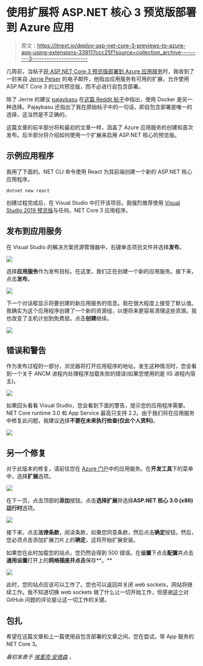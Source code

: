 # 使用扩展将 ASP.NET 核心 3 预览版部署到 Azure 应用

> 原文：<https://itnext.io/deploy-asp-net-core-3-previews-to-azure-app-using-extensions-339117ccc25f?source=collection_archive---------3----------------------->

几周前，当帖子[将 ASP.NET Core 3 预览版部署到 Azure 应用服务](https://elanderson.net/2019/06/deploy-asp-net-core-3-previews-to-azure-app-service/)时，我收到了一封来自 [Jerrie Pelser](https://www.jerriepelser.com/) 的电子邮件，他指出应用服务有可用的扩展，允许使用 ASP.NET Core 3 的公共预览版，而不必进行自包含部署。

除了 Jerrie 的建议 [pajaybasu](https://www.reddit.com/user/prajaybasu/) 在[这篇 Reddit 帖子](https://www.reddit.com/r/dotnet/comments/bwgd3k/deploy_aspnet_core_3_previews_to_azure_app_service/epycyyl?utm_source=share&utm_medium=web2x)中指出，使用 Docker 是另一种选择。Pajaybasu 还指出了我在原始帖子中的一句话，即自包含部署是唯一的选择，这当然是不正确的。

这篇文章的前半部分将和最初的文章一样，涵盖了 Azure 应用服务的创建和首次发布。后半部分将介绍如何使用一个扩展来启用 ASP.NET 核心的预览版。

## 示例应用程序

我用了下面的。NET CLI 命令使用 React 为其前端创建一个新的 ASP.NET 核心应用程序。

```
dotnet new react
```

创建过程完成后，在 Visual Studio 中打开该项目。我强烈推荐使用 [Visual Studio 2019 预览版](https://visualstudio.microsoft.com/vs/preview/)与任何。NET Core 3 应用程序。

## 发布到应用服务

在 Visual Studio 的解决方案资源管理器中，右键单击项目文件并选择**发布**。

![](img/4de966b150b896d04a5515153b5b9072.png)

选择**应用服务**作为发布目标。在这里，我们正在创建一个新的应用服务。接下来，点击**发布**。

![](img/f689fba97172e94b6911ace3b6f020ab.png)

下一个对话框显示将要创建的新应用服务的信息。我在很大程度上接受了默认值。我确实为这个应用程序创建了一个新的资源组，以便将来更容易清理这些资源。我也改变了主机计划到免费层。点击**创建**继续。

![](img/9f77edd8d58a87893af20a1c1c9eee63.png)

## 错误和警告

作为发布过程的一部分，浏览器将打开应用程序的地址。发生这种情况时，您会看到一个关于 ANCM 进程内处理程序加载失败的错误(如果您使用的是 IIS 进程内宿主)。

![](img/912e298a94541a801ab1d4c8f6201fc8.png)

如果回头看看 Visual Studio，您会看到下面的警告，提示您的应用程序需要。NET Core runtime 3.0 和 App Service 最高只支持 2.2。由于我们将在应用服务中修复此问题，我建议选择**不要在未来执行检查(仅此个人资料)**。

![](img/d5d83328046d0b3d6974be34f5d0cec9.png)

## 另一个修复

对于此版本的修复，请前往您在 [Azure 门户](https://portal.azure.com)中的应用服务。在**开发工具**下的菜单中，选择**扩展**选项。

![](img/648120beaad36cac6d234de3079e5435.png)

在下一页，点击顶部的**添加**按钮。点击**选择扩展**并选择**ASP.NET 核心 3.0 (x86)运行时**选项。

![](img/299634a0c9671eb5d64cb982b11630ae.png)

接下来，点击**法律条款**，阅读条款，如果您同意条款，然后点击**确定**按钮。然后，您必须点击添加扩展刀片上的**确定**，这将开始扩展安装。

如果您在此时加载您的站点，您仍然会得到 500 错误。在**设置**下点击**配置**并点击**通用设置**打开上的**网络插座并点击**保存**。**

![](img/159328fac124e3186e0cb13ba2c8604a.png)

此时，您的站点应该可以工作了。您也可以返回并关闭 web sockets，网站将继续工作。我不知道切换 web sockets 做了什么让一切开始工作，但感谢[这个](https://github.com/aspnet/AspNetCore/issues/10509#issuecomment-496749510)对 GitHub 问题的评论是让这一切工作的关键。

## 包扎

希望在这篇文章和上一篇使用自包含部署的文章之间，您在尝试。带 App 服务的 NET Core 3。

*最初发表于* [*埃里克·安德森*](https://elanderson.net/2019/07/deploy-asp-net-core-3-previews-to-azure-app-using-extensions/) *。*